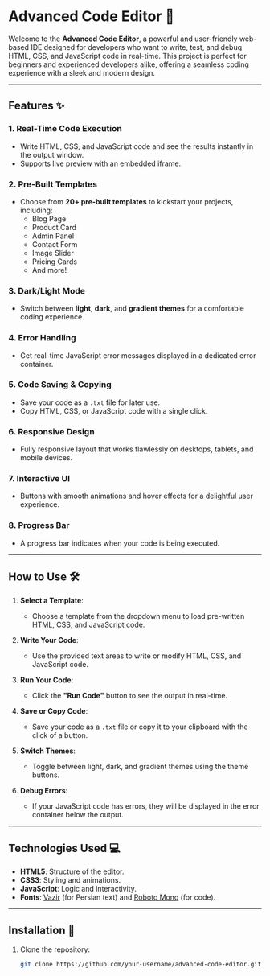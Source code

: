 # Advanced Code Editor 🚀

Welcome to the **Advanced Code Editor**, a powerful and user-friendly web-based IDE designed for developers who want to write, test, and debug HTML, CSS, and JavaScript code in real-time. This project is perfect for beginners and experienced developers alike, offering a seamless coding experience with a sleek and modern design.

---

## Features ✨

### 1. **Real-Time Code Execution**
   - Write HTML, CSS, and JavaScript code and see the results instantly in the output window.
   - Supports live preview with an embedded iframe.

### 2. **Pre-Built Templates**
   - Choose from **20+ pre-built templates** to kickstart your projects, including:
     - Blog Page
     - Product Card
     - Admin Panel
     - Contact Form
     - Image Slider
     - Pricing Cards
     - And more!

### 3. **Dark/Light Mode**
   - Switch between **light**, **dark**, and **gradient themes** for a comfortable coding experience.

### 4. **Error Handling**
   - Get real-time JavaScript error messages displayed in a dedicated error container.

### 5. **Code Saving & Copying**
   - Save your code as a `.txt` file for later use.
   - Copy HTML, CSS, or JavaScript code with a single click.

### 6. **Responsive Design**
   - Fully responsive layout that works flawlessly on desktops, tablets, and mobile devices.

### 7. **Interactive UI**
   - Buttons with smooth animations and hover effects for a delightful user experience.

### 8. **Progress Bar**
   - A progress bar indicates when your code is being executed.

---

## How to Use 🛠️

1. **Select a Template**:
   - Choose a template from the dropdown menu to load pre-written HTML, CSS, and JavaScript code.

2. **Write Your Code**:
   - Use the provided text areas to write or modify HTML, CSS, and JavaScript code.

3. **Run Your Code**:
   - Click the **"Run Code"** button to see the output in real-time.

4. **Save or Copy Code**:
   - Save your code as a `.txt` file or copy it to your clipboard with the click of a button.

5. **Switch Themes**:
   - Toggle between light, dark, and gradient themes using the theme buttons.

6. **Debug Errors**:
   - If your JavaScript code has errors, they will be displayed in the error container below the output.

---

## Technologies Used 💻

- **HTML5**: Structure of the editor.
- **CSS3**: Styling and animations.
- **JavaScript**: Logic and interactivity.
- **Fonts**: [Vazir](https://github.com/rastikerdar/vazir-font) (for Persian text) and [Roboto Mono](https://fonts.google.com/specimen/Roboto+Mono) (for code).

---

## Installation 🚀

1. Clone the repository:
   ```bash
   git clone https://github.com/your-username/advanced-code-editor.git
